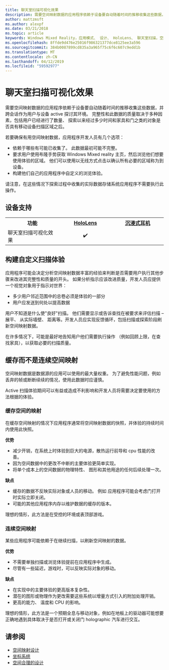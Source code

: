 ```yaml
---
title: 聊天室扫描可视化效果
description: 需要空间映射数据的应用程序依赖于设备要自动随着时间的推移收集这些数据，并跨会话作为用户与设备 active 探讨其环境。
author: mattzmsft
ms.author: alexpf
ms.date: 03/21/2018
ms.topic: article
keywords: Windows Mixed Reality，应用模式、 设计、 HoloLens、 聊天室扫描，空间映射，图面重建，网格
ms.openlocfilehash: 8ffde9d476e25016f986321377dce8125ee3a596
ms.sourcegitcommit: 384b0087899cd835a3a965f75c6f6c607c9edd1b
ms.translationtype: MT
ms.contentlocale: zh-CN
ms.lasthandoff: 04/12/2019
ms.locfileid: "59592977"
---
```

# <a name="room-scan-visualization"></a>聊天室扫描可视化效果

需要空间映射数据的应用程序依赖于设备要自动随着时间的推移收集这些数据，并跨会话作为用户与设备 active 探讨其环境。 完整性和此数据的质量取决于多种因素，包括用户已经进行了数量、 探索以来经过多少时间和家具和门之类的对象是否具有移动设备扫描区域之后。

若要确保有用空间映射数据，应用程序开发人员有几个选项：
* 依赖于哪些有可能已收集了。 此数据最初可能不完整。
* 要求用户使用布隆手势获取 Windows Mixed reality 主页，然后浏览他们想要使用体验的区域。 他们可以使用以无线方式点击以确认所有必要的区域称为到设备。
* 构建他们自己的应用程序中自定义的浏览体验。

请注意，在这些情况下探索过程中收集的实际数据存储系统应用程序不需要执行此操作。

## <a name="device-support"></a>设备支持

<table>
<tr>
<th>功能</th><th style="width:150px"> <a href="hololens-hardware-details.md">HoloLens</a></th><th style="width:150px"> <a href="immersive-headset-hardware-details.md">沉浸式耳机</a></th>
</tr><tr>
<td> 聊天室扫描可视化效果</td><td style="text-align: center;"> ✔️</td><td style="text-align: center;"></td>
</tr>
</table>



## <a name="building-a-custom-scanning-experience"></a>构建自定义扫描体验

应用程序可能会决定分析空间映射数据丰富的经验来判断是否需要用户执行其他步骤来改进其完整性和质量的开头。 如果分析指示应该改进质量，开发人员应提供一个视觉对象用于指示对世界：
* 多少用户邻近范围中的总卷必须是体验的一部分
* 用户应发送到何处以提高数据

用户不知道是什么使"良好"扫描。 他们需要显示或告诉查找在被要求来评估扫描 – 展平、 从实际墙壁、 距离等。开发人员应实现反馈循环，包括扫描或探索阶段刷新空间映射数据。

在许多情况下，可能是最好地告知用户他们需要执行操作 （例如回顾上限，在查找家具），以获取必要的扫描质量。

## <a name="cached-versus-continuous-spatial-mapping"></a>缓存而不是连续空间映射

空间映射数据是数据源的应用可以使用的最大量权重。 为了避免性能问题，例如丢弃的帧或断断续续的情况，使用此数据时应谨慎。

Active 扫描体验期间可以有益或造成不利影响和开发人员将需要决定要使用的方法根据的体验。

### <a name="cached-spatial-mapping"></a>缓存空间的映射

在缓存空间映射的情况下应用程序通常将空间映射数据的快照，并体验的持续时间内使用此快照。

**优势**
* 减少开销，在系统上时体验到巨大的电源，散热运行前导和 cpu 性能的改善。
* 因为空间数据中的更改不中断的主要体验更简单实现。
* 将单个成本上的空间数据的物理特性、 图形和其他用途的任何后续处理一次。

**缺点**
* 缓存的数据不反映实际对象或人员的移动。 例如 应用程序可能会考虑门打开时实际立即关闭。
* 可能的其他应用程序内存以维护数据的缓存的版本。

理想的情形，此方法是在受控的环境或表顶部游戏。

### <a name="continuous-spatial-mapping"></a>连续空间映射

某些应用程序可能依赖于在继续扫描，以刷新空间映射的数据。

**优势**
* 不需要单独扫描或浏览体验提前在应用程序中生成。
* 尽管有一些延迟，游戏时，可以反映实际对象的移动。

**缺点**
* 在实现中的主要体验的更高版本复杂性。
* 潜在的图形或物理作为更改需要这些系统以增量方式引入的附加处理开销。
* 更高的能力、 温度和 CPU 的影响。

理想的情形，此方法是一个预期全息与移动对象，例如在地板上的驱动器可能想要正确地遇到具体取决于是否打开或关闭门 holographic 汽车进行交互。

## <a name="see-also"></a>请参阅
* [空间映射设计](spatial-mapping-design.md)
* [坐标系统](coordinate-systems.md)
* [空间合理的设计](spatial-sound-design.md)
